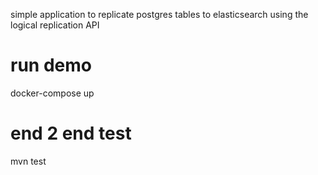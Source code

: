 simple application to replicate postgres tables to elasticsearch using the logical replication API

# run demo

docker-compose up

# end 2 end test

mvn test